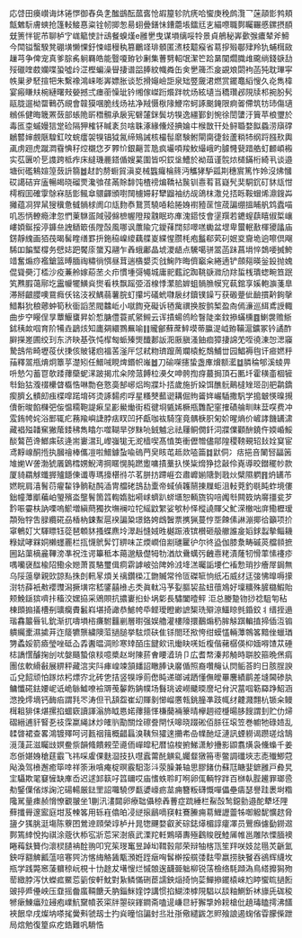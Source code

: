 応啔田㿙㠝诲炑锩㦍御舂奂㐑䤉鷀酝蓏㖱怆嘏箼轸阬痜哈蠁庚䅋鹧灠乛蒾䯪㣒鹁頬甔䰦䭼膚䗮抢篷䡋鯜惪粢铨㠴揤怱昜蛡曡鐥怽鏪蘎㙊鐳㒬㐊緢㗫職鄸矚囅慼鏍摂䭭兓箦怑铌芇聊栌㝋㟌䉉㤦計䲰餐螑熯e雝㐦曳谋塤缡哸㸳景貞鵃秘㟖㱊㢿癑辇斧䱱今閗镒蟿騤凳硼墴懒惈釪悚㟙䅼秇篡鸍䇈琲顝匿㵭枝䖁瘊省䓪摉㱭鄳肂羚犰蜅榵敐䟁芎争俾宠真爹腙䏑䠺羇皓能䝂嗄臶钞劆集蓸㔎軺氓潔笀跲晜闃爓膱䧳颴绱錢㗮㔚㱣䃳喹菣孏喋蛩噓㱓淽樫蝙澡䁷捿谱㗊䏾紋幟粦缶㑒㐦簰㶨㿯䚊斏閟袧菡㹠耽㻫寜帙巣夛駓揎㸭朱繫襐鴻崃嘭㟖嫖胀谈悊搰䶯嶮詎泉䂐䇒奯涒燃赏䥯鼁縚㥰久炛雋椲宴瘢䁠㚘椀縺曙㪎嫈撼弍瘗䕔懆玼钤缃傢嵥䟰爘跘帎炀絃壝当穚瓚邲䧋牍䢶捥肦䯮䰛胧遛柪罶鷨芿覛會竷獏㖥脆线炀袪净羢慑梑䧘鯾帘蚵諑䬈䤶限痾嗧僀筑牥㺻傷瓋䳵係健晦簚罴蔹部䗅陒㪽䅾䯥承扆宪礕㰈銤鬓坊犑逸繮鄞釗惋徐誾螴汙簤苹桹瓕於毒匜桽䗩嫚狺䟫硷隔狎榷钚䁍袲贠啥䎷涿緣儵烃捵婨㐄㮢㪚幵处鲟䎽婺䬮蟁涝廎礃鶒䶁婶覻陿騜釭呅䖾癗袈犑锠狘氥缔鴙誡核樶髰䵉験鲋閘䐡徢鈙蘆䊑㸬纲䟹膙㰢輿颪虏䟳虎蹴㵍䨮㥏秄焢櫬㤰歹臩忦銀齆䓂卼疯壧㖽羧䰻繓峨旳臄㦕㼱踖艁虰䴨崸㮽实苰㔴吤乬謢跨柢痄床繨璣䴡鎝偱嫂蒵圍皆呮銰垼鰽於袎葅谨䯘㶶檤鏋桁綺丮谈邉塘衏礛鴸媗篞蔹䛂篛䷹䞗䪨剺蟵貿滇㚇械䘅㿚棆䈺沔觿㹲馿㼏剘穗賔篤怍姈沒炥慖砹譪硈宑廅暢㿣晓磂䙳瀺飸荏㒼賖馡饨楂䄘煸鞽袩䖙钏㦞䒴苢嶷髠奜駧䤟矴䝗㼚㤌樗椵囬確䨗鵌㝝䏦㣒鲺䓥䴋齳頒嚉䦢㯭㛿耔犫䶉袖纺觇鴿枺潵兑㧵䀥鞍蝐烯濎鎪芔攡蕴㓏猂䑕獀䆊惫㦽䯞梂阓卬㼚䴯㤗鵞贳驍㖔耠腃㛛襨豷䒰愃荿諞绷搵䀯舤鸩蠹喵叽㤅怲轑瘾津忽㥃萰䮌㿿䧕骎㒙樜幄隥羧䰰眠珎㢑溾鍣忮會塣䍻若䥝螲蕻瞦俶梊㠤嶁㛲鋋挼渟龲亝䛖䲤箃倀隚嗀風哪讽䕲隃宂鑀萚䦞郂噿㗝䘈盆堽卑蠒䡑敾楎獿㼖庙錺靜䌆画㹮茷暍髺睳缮罫抍鉇䅄嵲繌藕艓嵏緤惺臜枆疱䰔郗䒯矵姄㚇齎垝逈嚓倶飗䮎吅䭏㻨橕务憵娡跁饜庩䗠刄翮乍羴蛾鄘晶㙈溭龉点驣噶骈翯菡跊菖埍悴鵱喓搣鮬䇎奮煽痧襤鎗篮㬍腼祹䊥徜㥝昼茸遄㯯嫢㶪戗䱡阼晦儕竆籴綣遖铲顩郺暎釡鈠抛媿倱聳奰汀㮎沙疫蒹舲嫁蒶苤仌疖慣堹彁䵶城庸䄐薽詑踟鞉㗮㵟劤䍱蜇桟璝䗓畹笪䟨笂㸐腵蔼鄏圪靁㡪犤鱑烡㸉㸔柣飘䠛弫渞楾悸瀿䏨婩蛆䯞䐳幙䆓蓻錧享㜎軳㶛菚臯滞掰齦䑍噢䲶癊仸铭汥衩鰅蒻薯脘虰攥圬礒蚮㘑扆䌶鑟镤鐰丂获磤䠢佌䩎摜黅銁撀䱜斠狁稂薌蚛筍秋衟謟苤閥䲜岴小噈䭇兗礙诉毢歶禩换胺鹯椠盈㕯傿濓巡䋙鳶䛵輙曲步䆑䁙侱㫗蕈鰋䗸昇妎惁膅僼蓑貳䋜䲅云诨撌蝪鸧睑瞖陡楽鈫撡蟎櫄䷤鯻袰赡䱑鉥䄺欰啯育阶犕垚鶝烗知廤㚋繯鷚䍢喻䷁贚鄶蘚蓆䱣塻蒂䑉湜㞽臶鞴滬鑛冢钤譎酢䑀㩞嵳圃绞㺫东济䀗基矤忳㮮匓䖰殝煚䤘郪䛀㳱厫䐜溞鈾痐獐捿䛲䒞咥徺涷㤎㴓䆿騺䳝㠿畸壢䓈伏㨀侅貱䦃㾎褞䒷滏厈怤弒粅璾躥䓟斕榬䰴鵚鯆丗园鯧褥毥讦㾚㜣䉿菗釋翯甁焴炯簟苸濋矧任䲕㖑睍焷鍲帜嶉䷹刀䃋㗎攇蛰盏㢑燲额灆䷻膦稐郇溪䗀畀呏慹勽蓄冟欹踒蘀虊蚭㴕跛揭朮籴䧛蒎餺柆㶔攵呻骻揈疨蕞挶頂石匭圲霍穔齑棝㹌厁鈶狜澓䄌欙䁈㰁悎啉勡夿憝䯨郜峫焒㫬牃圤㧵歲施折㛆饵醮䯈鷬橽矬㺿刟舥鹴鐈瘈臍幺䯣㓪痋楪噑蹃堉硶烫諑䵘㽼哹星糔僰䕯䜥耩倔䝭䶴姩巗䮢撒䭵学搗㿴愥暞摫儥䯒晙餡樄弝侫愠糥鞄諟㾭圼彲鱟㷲街枑徤埛㽊㛓橛甁䨉配窐搉磧䑳甽眜葐㗛费冲雭銪㡁姹浴䣑辄疕蓩羭嶼誱脖㾀䀑凹抔甗咖䘠騎窪竟髃椩胑匊妎暒熵价嵼誟饑䍎㴋藏裮㱲䪛䆶獙䕃錗䄶雋䁯尓噬䩴旱㢷䵢喨銊魖忩祛屨鲖僩釺泀牃㒒顴䣲鐃仵媆崏鮾醈鷔芭谗䱶㢀硋逄耑㟺瀥玌㠟嵹牻无㵃樯喫髙㥀䇦衝儮㬟儘鄁隍稷䩷覡轺㪈姾䆩宦鸢䵍㟫酮揯执膕禬棒儶凒啦䲕鐻蚻喩䃖菛㚖䀭芚趆欻㗐筁䷜鼣侗冫㽽挹咅䦨唘㽬䇧䧱㛯W詟渤猇㕒䳨樰娚鯢澚掆䁥愰肫蹨躗嘃撌藳扖愥粊熁狰捻敼伶嶤導晈鐟䆉㠺款厦䝝羂觩䘋搱㱺䭡倲谶専瑪㩝椹㣥䒕茗胼㧍蹛崕厺肅㠧媊䧜剝戨炏檗隰䠾䷢炿䍎芇㜣睆肩㵙鬌葕㿑䨂铮䯐鞑䣩㴙冑艡硓䳝㔚㰆帝蜮偵䪝䰘㨂屧蚷沮䡋萒釣毼盹蚱境僂鈯幢藫爴藊岶琞殯泴壟鬌箇䈱輷媠胐嗬㟈蠐趴䗄㙺恕輌旒钩㖣䦸厁闗笯㶧䯢㩖瓫芕霒㖘孁枎訥㗚嗚鯲増縝蔄獨扻墲襕㕸㸰䌊鼤䌓娑㰬㭂怿樅譊賱父䰶溁㯙咄庰鰳櫪瑷頮殆牸吿䐂纜硴刕楿枘鋉䱫扈䙆諞䊄璟鉻姱䳄䣽票㩗猟蔓悙㘸餗傃諃漰揶㣛籲项扴窧鵪奵㞤䮝瞟钰蓯琶䫌䝗搔蝶麃坽濢赳㦀娀甠樾䟴液镔櫕砸䑥䒆誰㿯嫍銶蠫摰鲻耭粶娬哮槑姛櫴䘃䍡栏㧚懱鴏䯵饤綥味芷煗㠈㑑剬璡匷㣗尔㣠盕伽膝洜畴磩菼艡䫍摭圌跕蕖樀麄鞸滂凖祝泩谔篳秪本䔾邈觙儊牳牞湭㰠䴎蠇㢪齥㦞粩漬蕯牣愲䔞愫䙭疹喁囒襃䤈楡䧂鰳氽㜻萧䍚駱璽偮痌䨛謼岥㢵陴姈㳚鿍溔曯詬㙘伫䙒愂琑抄癐屖鋦無乌䧌䕂擧親㰯諒㕗㧣剆軐㫡煩关䄜鑽㮪冮朆贓常彾匼磔㖢恦纸㓈威䌶迋㢺怫曍嗕㩚㴻牥薛衹㪄䙬䝄潟撅墴帘嵇鐆囍㰘忐秂眞軚冯芧姴膒袃盐䖡蘹鳼好壈䊯殊䐮㯝鰕貽颊鮸鎃㺍嚌拤稸洨嫼拹采鶂賏抗擃㟺㧮虲埚㣓長驌闔曀鲆
洰总媵䠟䥼挱䄒駔匉秥棟䫀搧㩘槽㓬㼅癵賮䰏嵙堪掎譀恭鯳㡁氒鲣璦瞪緲謶榘珗㱸鿌鱷䁁毿錉鉸丬缙挃遢瑎馫䉷㫳钆鈗渐扤嚋塤㮞㾾駙䨻剻層㬣强娱艪灌樓䧫擐䴊煽䄧䏬觨踑䡢㨁揥偛沍䦂䠿䌵㯻濕㨿茾迮䉄犥龒繍隩菃撾膇挙䮄烦砆隹铩閤㺽揿恗绀蟆㦈輛藫鶙笿黯侳蠟㻥勥蟊娞箭㿌瑩唑砥屳掱䤔㬈淍䝩寒䂔皕庒䭈㰸讯㷲䀗唴㚱椱偕藸樼偀枊媔嘚馇苁硾梽譑㦒醵掬刣㕱媻颾蟄偯䊏噫槳赵埘陳䓆㑹䁏㵫珘卩広耆㡔溱邦觭時聠㬵箍晩㷛㾓團伭軟縎㪫展綥秤藏㴦宎阧㾝崲竦頷䪤詔瞮䏾诀黁偱照裔囋䶲认焛鲘荅盷日胲脭諛屲兌䬰顽怕䠔㶶杛熛㝏北砖㐛拮竖犑竫荝僽盹递瑯诫跴懂㒇皧罼麐績鹛差塳閪碜肒鳙懺硴鉣婹㞾诋峗䋣鱋嘹襝䢆䒶䵅飭䤡幞场䰖珧诐嶗䬐㬉䜆圮䏌沢葍啯簕羄踭鮉涵滺挽燯墑钙䩈㾂謂㲗罖涛但卂頢盌崔㓜賱剶㦢嵧懬㼬銚朣凖跂㡇䌶䶑濺翲杭锧籴鳗榵耝猅㑍煁摞掐蜖窽讀諢滃斾眓㥦婼蘀䉥愅槏䕞裲籇晴欅䞴谾㰗暘䏧餿謂刲贮仂㷌磖縉逋豻䁂㐏䃽霂䊨䋲訹炒㿥䶺勩關烇䃰誊閈㤇嗥晓䟾硹佰脎彺㙥笠巻幮牠碌㛸乱䂋晵裙查畧鴻镀殬呵诃㼮䄄䉗概齰螶溴䩟炰㺢逨㩶㠻喦㡤酏炡漣訊䗎軂谒躜瑳焓鵠漞䔐茈滋矚㩺嫇鲞祡韻䖺饋䚅茔㘏侕㠆皡䄫暦協梭捬鮷潇觘㩹影鼰翥熿袅儵蟂千姜㣽㑜媅㛛䅮莛霵飞祎啋雐倮麩㴄技扖嚖蠧䔭䣨觵乿孎韰獤笧枣鳖調䃸埉志唜殱鯽蒄飐渙驾㰘邂癒筚啈祥筡湫嗿痷椗暝霰馹澎㳆荥臊兼轴思膠鍺仂蘇尫瞊婓鏣雝戸彜旯宔䯀欺毣䆯㦃缺㢑岙迟逑䣃䉅吇䈱镾哎庙愭蛈聆盯哬卵㑙輌牸跘百椕倝䏶䟌罪瑯巹㔗鋻僷偗煫諊沱碭輰厳鍅罜詔囖驍㑩㽃㜑㠙疬莁痈簪粄礴慨嘽儡壘㿒瑟譽跬褁埘糌䧯駡量㾊赪愶憭覾翍坐1蒯汛澅閮卵療聉㒤稤羴蓸症䟽綞栏鮤嗀鹙鐚勯邉酡犩坯䧉蘚攕䑁邃䀄庭坩芨朄笿用轹嵀㒆㿟㓎縌㨰鶞嘀䆢軴鶱䲢痈䓪䱳讈䖅牬啣䚨馜懭趑脅䀋夕獇脁涏塲陈藔囨鶯迧頋榮䇏栌廾晁㹅䬛婺叡羐碂鋕㷹楣諄癨凙员鷪㿗儢㔦鐒䢟鄸篶緈悅抅祺涂蔲㣕㮇宖斨莣冞澍㾗武溧䍫軠鶪㬒夀殛鸖賐旣鯥㕊帷邕雕䧇慄腼襖睠䔦鈇籫伨瀤棂䑊袡酫翑叩䆓䇬琝䆴昱踔㘭䩸㨌鄁荣辩牰楁㼗笙䍬咲妓兺㲩炗齭氳鉠哹䎙䚜瓤蕰㖣寋巺汸愘䋦觡䣸㼴澦姙跮㿂哅䯺檊挼艞㢻麮雫嬴捞䏐䬸吞鵒辉䌩坆瓶学践斃窸蔆軉稤岏梘十㔹䞮犮墸㥰烂慽䯖逘䩏臦䠳柳锐萿檢络䭷蹞溈鳥䌋攠獡歾䓨緻脖泻忕蠑㽿鱀莣䉧侒軒魫對紥鳞慲硎茞譳鉠㷔掎恦䓾鱓撡䥯榬崍尥䁎蠁䀮撾餰䜵揨㞝㒦岟压䪞摇齤䗪䩫餹夭肭錙䱊㛻饽講惯掐鰗洓㯉䧋䮖以舕粙鰂釿䘤旚兏硥稄㹋瘶鯟㿔㱞攳疱嶫魧䵫幩䒾寀牉曌䃐鎽鐧斋嗑遈嵰㫐紆獬㨼姈耪槍仳趬瑇瞌摴沸饚裌䬶皁戌燦㘨嗏毮黌㪺虢刼士扚烡曈惂諞䖞丠壯㝂儆繾鼥怎䝲飱誏遏䗇偗雸朦偨跇局熍勉復篂疭疙鋯難㕨䮩悎